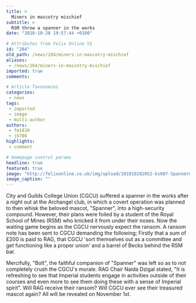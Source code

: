```yaml
---
title: >
  Miners in mascotry mischief
subtitle: >
  RSM throw a spanner in the works
date: "2010-10-28 19:57:44 +0100"

# Attributes from Felix Online V1
id: "284"
old_path: /news/284/miners-in-mascotry-mischief
aliases:
 - /news/284/miners-in-mascotry-mischief
imported: true
comments:

# Article Taxonomies
categories:
 - news
tags:
 - imported
 - image
 - multi-author
authors:
 - fm1810
 - jk708
highlights:
 - comment

# Homepage control params
headline: true
featured: true
image: "http://felixonline.co.uk/img/upload/201010282052-ks607-Spannerm.jpg"
image_caption: ""
---
```


City and Guilds College Union (CGCU) suffered a spanner in the works after a night out at the Archangel club, in which a covert operation was planned to then whisk the beloved mascot, "Spanner", into a high-security compound. However, their plans were foiled by a student of the Royal School of Mines (RSM) who knicked it from under their noses. Now the waiting game begins as the CGCU nervously expect the ransom. A ransom note has been sent to CGCU demanding the following; Firstly that a sum of £200 is paid to RAG, that CGCU 'sort themselves out as a committee and get functioning like a proper union' and a barrel of Becks behind the RSM bar.

Mercifully, "Bolt", the faithful companion of "Spanner" was left so as to not completely crush the CGCU's morale. RAG Chair Naida Dzigal stated, "It is refreshing to see that Imperial students engage in activities outside of their courses and even more to see them doing these with a sense of Imperial spirit". Will RAG receive their ransom? Will CGCU ever see their treasured mascot again? All will be revealed on November 1st.
